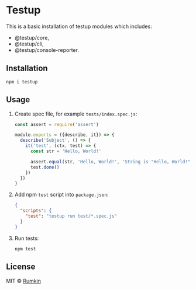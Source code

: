 # Testup

This is a basic installation of testup modules which includes:
* @testup/core,
* @testup/cli,
* @testup/console-reporter.

## Installation

```shell
npm i testup
```

## Usage

1. Create spec file, for example `tests/index.spec.js`:
    ```js
    const assert = require('assert')
    
    module.exports = ({describe, it}) => {
      describe('Subject', () => {
        it('test', (ctx, test) => {
          const str = 'Hello, World!'

          assert.equal(str, 'Hello, World!', 'String is "Hello, World!"')
          test.done()
        })
      })
    }
    ```
2. Add npm `test` script into `package.json`:
    ```json
    {
      "scripts": {
        "test": "testup run test/*.spec.js"
      }
    }
    ```
3. Run tests:
    ```shell
    npm test
    ```

## License

MIT © [Rumkin](https://rumk.in)
